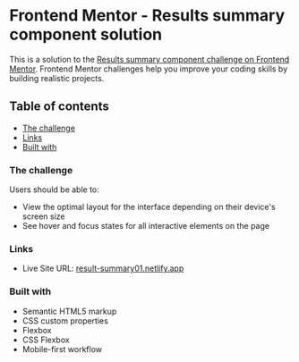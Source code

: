 # Frontend Mentor - Results summary component solution

This is a solution to the [Results summary component challenge on Frontend Mentor](https://www.frontendmentor.io/challenges/results-summary-component-CE_K6s0maV). Frontend Mentor challenges help you improve your coding skills by building realistic projects. 

## Table of contents

  - [The challenge](#the-challenge)
  - [Links](#links)
  - [Built with](#built-with)

### The challenge

Users should be able to:

- View the optimal layout for the interface depending on their device's screen size
- See hover and focus states for all interactive elements on the page


### Links

- Live Site URL: [result-summary01.netlify.app](https://result-summary01.netlify.app/)

### Built with

- Semantic HTML5 markup
- CSS custom properties
- Flexbox
- CSS Flexbox
- Mobile-first workflow